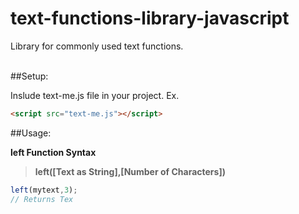 # text-functions-library-javascript
Library for commonly used text functions.<br /><br />

##Setup:

Inslude text-me.js file in your project.
Ex.

```html
<script src="text-me.js"></script>
```

##Usage:

**left Function Syntax**

>**left([Text as String],[Number of Characters])**

```javascript
left(mytext,3);
// Returns Tex
```
